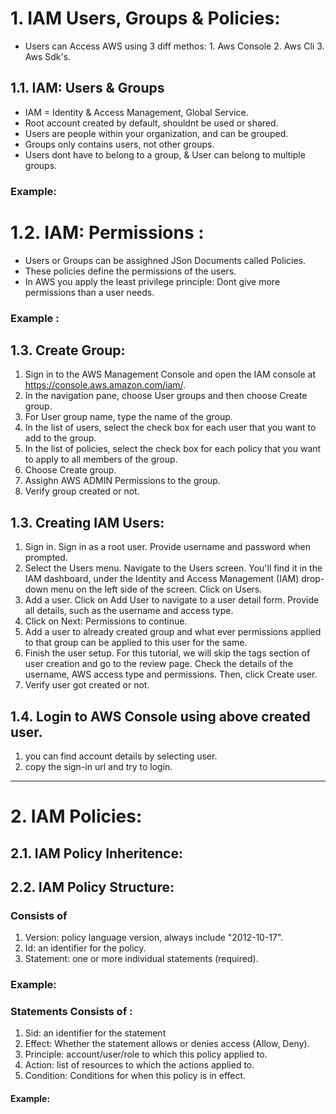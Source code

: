 
# 1. IAM Users, Groups & Policies:

+ Users can Access AWS using 3 diff methos: 1. Aws Console 2. Aws Cli 3. Aws Sdk's.



## 1.1. IAM: Users & Groups 

+ IAM = Identity & Access Management, Global Service.
+ Root account created by default, shouldnt be used or shared.
+ Users are people within your organization, and can be grouped.
+ Groups only contains users, not other groups.
+ Users dont have to belong to a group, & User can belong to multiple groups.

### Example:


# 1.2. IAM: Permissions :

+ Users or Groups can be assighned JSon Documents called Policies.
+ These policies define the permissions of the users.
+ In AWS you apply the least privilege principle: Dont give more permissions than a user needs.

### Example :

## 1.3. Create Group:

1. Sign in to the AWS Management Console and open the IAM console at https://console.aws.amazon.com/iam/.
2. In the navigation pane, choose User groups and then choose Create group.
3. For User group name, type the name of the group.
4. In the list of users, select the check box for each user that you want to add to the group.
5. In the list of policies, select the check box for each policy that you want to apply to all members of the group.
6. Choose Create group.
7. Assighn AWS ADMIN Permissions to the group.
8. Verify group created or not.



## 1.3. Creating IAM Users:

1. Sign in. Sign in as a root user. Provide username and password when prompted.
2. Select the Users menu. Navigate to the Users screen. You'll find it in the IAM dashboard, under the Identity and Access Management (IAM) drop-down menu on the left side of the screen. Click on Users.
3. Add a user. Click on Add User to navigate to a user detail form. Provide all details, such as the username and access type. 
4. Click on Next: Permissions to continue.
5. Add a user to already created group and what ever permissions applied to that group can be applied to this user for the same.
6. Finish the user setup. For this tutorial, we will skip the tags section of user creation and go to the review page. 
   Check the details of the username, AWS access type and permissions. Then, click Create user.
7. Verify user got created or not.


## 1.4. Login to AWS Console using above created user.

1. you can find account details by selecting user.
2. copy the sign-in url and try to login.


_____________________________________________________________________________________________________________________________________________________

# 2. IAM Policies:


## 2.1. IAM Policy Inheritence:


## 2.2. IAM Policy Structure:

### Consists of 

1. Version: policy language version, always include "2012-10-17".
2. Id: an identifier for the policy.
3. Statement: one or more individual statements (required).

### Example:



### Statements Consists of :

1. Sid: an identifier for the statement 
2. Effect: Whether the statement allows or denies access (Allow, Deny).
3. Principle: account/user/role to which this policy applied to.
4. Action: list of resources to which the actions applied to.
5. Condition: Conditions for when this policy is in effect.

 
#### Example:


